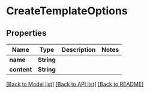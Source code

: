# CreateTemplateOptions

## Properties

| Name        | Type       | Description | Notes |
| ----------- | ---------- | ----------- | ----- |
| **name**    | **String** |             |
| **content** | **String** |             |

[[Back to Model list]](../README#documentation-for-models) [[Back to API list]](../README#documentation-for-api-endpoints) [[Back to README]](../README)
